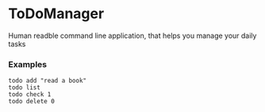 # ToDoManager
Human readble command line application, that helps you manage your daily tasks

### Examples
```
todo add "read a book"
todo list
todo check 1
todo delete 0
```
